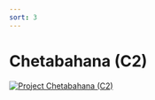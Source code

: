 ```yaml
---
sort: 3
---
```

# Chetabahana (C2)
 
[![Project Chetabahana (C2)](https://user-images.githubusercontent.com/36441664/167688754-66d640b9-22dd-43be-b70f-96dca5cb65f0.png)](https://www.chetabahana.com/)

